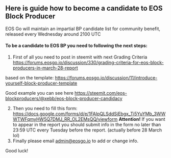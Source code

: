 ## Here is guide how to become a candidate to EOS Block Producer

EOS Go will maintain an impartial BP candidate list for community benefit,
released every Wednesday around 2100 UTC

<h4>To be a candidate to EOS BP you need to following the next steps:</h4>

 1. First of all you need to post in steemit with next Grading Criteria
 https://forums.eosgo.io/discussion/330/grading-criteria-for-eos-block-producers-in-march-28-report

 based on the template:
 https://forums.eosgo.io/discussion/11/introduce-yourself-block-producer-template

 Good example you can see here
 https://steemit.com/eos-blockproducers/@xebb/eos-block-producer-candidacy

 2. Then you need to fill this form: https://docs.google.com/forms/d/e/1FAIpQLSddSjEbgx_Ti5YuYMb_3WWWTWFqmyHW5Q7DMJ_RR_OL2EMsQQ/viewform
 <b>Attention!</b> If you want to appear in the report you should submit info in the form no later than 23:59 UTC every Tuesday before the report. (actually before 28 March lol)
 3. Finally please email admin@eosgo.io to add or change info.

 Good luck!
